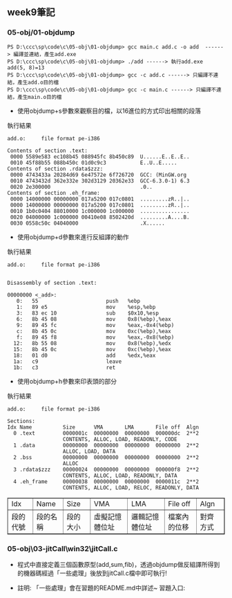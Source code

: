 ## week9筆記

### 05-obj/01-objdump
```
PS D:\ccc\sp\code\c\05-obj\01-objdump> gcc main.c add.c -o add  ------> 編譯並連結，產生add.exe
PS D:\ccc\sp\code\c\05-obj\01-objdump> ./add ------> 執行add.exe
add(5, 8)=13
PS D:\ccc\sp\code\c\05-obj\01-objdump> gcc -c add.c ------> 只編譯不連結，產生add.o目的檔
PS D:\ccc\sp\code\c\05-obj\01-objdump> gcc -c main.c ------> 只編譯不連結，產生main.o目的檔
```
* 使用objdump+s參數來觀察目的檔，以16進位的方式印出相關的段落

執行結果
```
add.o:     file format pe-i386

Contents of section .text:
 0000 5589e583 ec108b45 088945fc 8b450c89  U......E..E..E..
 0010 45f88b55 088b450c 01d0c9c3           E..U..E.....    
Contents of section .rdata$zzz:
 0000 4743433a 20284d69 6e47572e 6f726720  GCC: (MinGW.org 
 0010 4743432d 362e332e 302d3129 20362e33  GCC-6.3.0-1) 6.3
 0020 2e300000                             .0..
Contents of section .eh_frame:
 0000 14000000 00000000 017a5200 017c0801  .........zR..|..
 0000 14000000 00000000 017a5200 017c0801  .........zR..|..
 0010 1b0c0404 88010000 1c000000 1c000000  ................
 0020 04000000 1c000000 00410e08 8502420d  .........A....B.
 0030 0558c50c 04040000                    .X......
```

* 使用objdump+d參數來進行反組譯的動作

執行結果
```
add.o:     file format pe-i386


Disassembly of section .text:

00000000 <_add>:
   0:   55                      push   %ebp
   1:   89 e5                   mov    %esp,%ebp
   3:   83 ec 10                sub    $0x10,%esp
   6:   8b 45 08                mov    0x8(%ebp),%eax
   9:   89 45 fc                mov    %eax,-0x4(%ebp)
   c:   8b 45 0c                mov    0xc(%ebp),%eax
   f:   89 45 f8                mov    %eax,-0x8(%ebp)
  12:   8b 55 08                mov    0x8(%ebp),%edx
  15:   8b 45 0c                mov    0xc(%ebp),%eax
  18:   01 d0                   add    %edx,%eax
  1a:   c9                      leave
  1b:   c3                      ret
```

* 使用objdump+h參數來印表頭的部分

執行結果
```
add.o:     file format pe-i386

Sections:
Idx Name          Size      VMA       LMA       File off  Algn
  0 .text         0000001c  00000000  00000000  000000dc  2**2
                  CONTENTS, ALLOC, LOAD, READONLY, CODE
  1 .data         00000000  00000000  00000000  00000000  2**2
                  ALLOC, LOAD, DATA
  2 .bss          00000000  00000000  00000000  00000000  2**2
                  ALLOC
  3 .rdata$zzz    00000024  00000000  00000000  000000f8  2**2
                  CONTENTS, ALLOC, LOAD, READONLY, DATA
  4 .eh_frame     00000038  00000000  00000000  0000011c  2**2
                  CONTENTS, ALLOC, LOAD, RELOC, READONLY, DATA
```
<table border="1">
<tr>
    <td>Idx</td>
    <td>Name</td>
    <td>Size</td>
    <td>VMA</td>
    <td>LMA</td>
    <td>File off</td>
    <td>Algn</td>
</tr>
<tr>
    <td>段的代號</td>
    <td>段的名稱</td>
    <td>段的大小</td>
    <td>虛擬記憶體位址</td>
    <td>邏輯記憶體位址</td>
    <td>檔案內的位移</td>
    <td>對齊方式</td>
</tr>
</table>

### 05-obj\03-jitCall\win32\jitCall.c

* 程式中直接定義三個函數原型(add,sum,fib)，透過objdump做反組譯所得到的機器碼經過「一些處理」後放到jitCall.c檔中即可執行!

* 註明: 「一些處理」會在習題的README.md中詳述~
習題入口:
